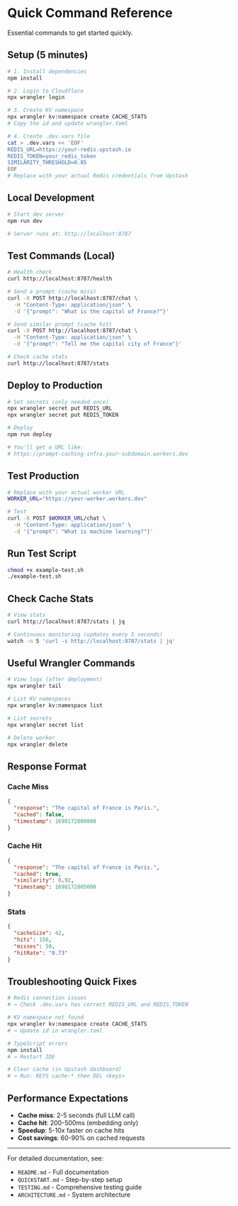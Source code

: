 # Quick Command Reference

Essential commands to get started quickly.

## Setup (5 minutes)

```bash
# 1. Install dependencies
npm install

# 2. Login to Cloudflare
npx wrangler login

# 3. Create KV namespace
npx wrangler kv:namespace create CACHE_STATS
# Copy the id and update wrangler.toml

# 4. Create .dev.vars file
cat > .dev.vars << 'EOF'
REDIS_URL=https://your-redis.upstash.io
REDIS_TOKEN=your_redis_token
SIMILARITY_THRESHOLD=0.85
EOF
# Replace with your actual Redis credentials from Upstash
```

## Local Development

```bash
# Start dev server
npm run dev

# Server runs at: http://localhost:8787
```

## Test Commands (Local)

```bash
# Health check
curl http://localhost:8787/health

# Send a prompt (cache miss)
curl -X POST http://localhost:8787/chat \
  -H "Content-Type: application/json" \
  -d '{"prompt": "What is the capital of France?"}'

# Send similar prompt (cache hit)
curl -X POST http://localhost:8787/chat \
  -H "Content-Type: application/json" \
  -d '{"prompt": "Tell me the capital city of France"}'

# Check cache stats
curl http://localhost:8787/stats
```

## Deploy to Production

```bash
# Set secrets (only needed once)
npx wrangler secret put REDIS_URL
npx wrangler secret put REDIS_TOKEN

# Deploy
npm run deploy

# You'll get a URL like:
# https://prompt-caching-infra.your-subdomain.workers.dev
```

## Test Production

```bash
# Replace with your actual worker URL
WORKER_URL="https://your-worker.workers.dev"

# Test
curl -X POST $WORKER_URL/chat \
  -H "Content-Type: application/json" \
  -d '{"prompt": "What is machine learning?"}'
```

## Run Test Script

```bash
chmod +x example-test.sh
./example-test.sh
```

## Check Cache Stats

```bash
# View stats
curl http://localhost:8787/stats | jq

# Continuous monitoring (updates every 5 seconds)
watch -n 5 'curl -s http://localhost:8787/stats | jq'
```

## Useful Wrangler Commands

```bash
# View logs (after deployment)
npx wrangler tail

# List KV namespaces
npx wrangler kv:namespace list

# List secrets
npx wrangler secret list

# Delete worker
npx wrangler delete
```

## Response Format

### Cache Miss

```json
{
  "response": "The capital of France is Paris.",
  "cached": false,
  "timestamp": 1698172800000
}
```

### Cache Hit

```json
{
  "response": "The capital of France is Paris.",
  "cached": true,
  "similarity": 0.92,
  "timestamp": 1698172805000
}
```

### Stats

```json
{
  "cacheSize": 42,
  "hits": 156,
  "misses": 58,
  "hitRate": "0.73"
}
```

## Troubleshooting Quick Fixes

```bash
# Redis connection issues
# → Check .dev.vars has correct REDIS_URL and REDIS_TOKEN

# KV namespace not found
npx wrangler kv:namespace create CACHE_STATS
# → Update id in wrangler.toml

# TypeScript errors
npm install
# → Restart IDE

# Clear cache (in Upstash dashboard)
# → Run: KEYS cache:* then DEL <keys>
```

## Performance Expectations

- **Cache miss**: 2-5 seconds (full LLM call)
- **Cache hit**: 200-500ms (embedding only)
- **Speedup**: 5-10x faster on cache hits
- **Cost savings**: 60-90% on cached requests

---

For detailed documentation, see:

- `README.md` - Full documentation
- `QUICKSTART.md` - Step-by-step setup
- `TESTING.md` - Comprehensive testing guide
- `ARCHITECTURE.md` - System architecture
